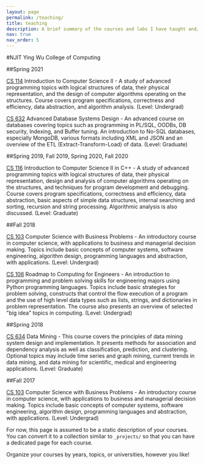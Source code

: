 ```yaml
---
layout: page
permalink: /teaching/
title: teaching
description: A brief summary of the courses and labs I have taught and/or graded as a Teaching Assistant (Fall 2017 to Spring 2021) at [NJIT](https://computing.njit.edu/) and as an Assistant Lecturer (2014-2016) at [NITK](https://www.nitk.ac.in/). 
nav: true
nav_order: 5
---
```


#NJIT Ying Wu College of Computing

##Spring 2021

[CS 114](https://catalog.njit.edu/undergraduate/computing-sciences/computer-science/#coursestext) Introduction to Computer Science II - A study of advanced programming topics with logical structures of data, their physical representation, and the design of computer algorithms operating on the structures. Course covers program specifications, correctness and efficiency, data abstraction, and algorithm analysis. (Level: Undergrad)

[CS 632](https://web.njit.edu/~geller/632/syllabus2020springV12.htm) Advanced Database Systems Design - An advanced course on databases covering topics such as programming in PL/SQL, OODBs, DB security, Indexing, and Buffer tuning. An introduction to No-SQL databases, especially MongoDB, various formats including XML and JSON and an overview of the ETL (Extract-Transform-Load) of data. (Level: Graduate)

##Spring 2019, Fall 2019, Spring 2020, Fall 2020

[CS 116](https://catalog.njit.edu/undergraduate/computing-sciences/computer-science/#coursestext) Introduction to Computer Science II in C++ - A study of advanced programming topics with logical structures of data, their physical representation, design and analysis of computer algorithms operating on the structures, and techniques for program development and debugging. Course covers program specifications, correctness and efficiency, data abstraction, basic aspects of simple data structures, internal searching and sorting, recursion and string processing. Algorithmic analysis is also discussed. (Level: Graduate)

##Fall 2018

[CS 103](https://catalog.njit.edu/undergraduate/computing-sciences/computer-science/#coursestext) Computer Science with Business Problems - An introductory course in computer science, with applications to business and managerial decision making. Topics include basic concepts of computer systems, software engineering, algorithm design, programming languages and abstraction, with applications. (Level: Undergrad)

[CS 106](https://catalog.njit.edu/undergraduate/computing-sciences/computer-science/#coursestext) Roadmap to Computing for Engineers - An introduction to programming and problem solving skills for engineering majors using Python programming languages. Topics include basic strategies for problem solving, constructs that control the flow execution of a program and the use of high level data types such as lists, strings, and dictionaries in problem representation. The course also presents an overview of selected "big idea" topics in computing. (Level: Undergrad)

##Spring 2018

[CS 634](https://web.njit.edu/cs734/634syllabus.html) Data Mining - This course covers the principles of data mining system design and implementation. It presents methods for association and dependency analysis as well as classification, prediction, and clustering. Optional topics may include time series and graph mining, current trends in data mining, and data mining for scientific, medical and engineering applications. (Level: Graduate)

##Fall 2017

[CS 103](https://catalog.njit.edu/undergraduate/computing-sciences/computer-science/#coursestext) Computer Science with Business Problems - An introductory course in computer science, with applications to business and managerial decision making. Topics include basic concepts of computer systems, software engineering, algorithm design, programming languages and abstraction, with applications. (Level: Undergrad)



For now, this page is assumed to be a static description of your courses. You can convert it to a collection similar to `_projects/` so that you can have a dedicated page for each course.

Organize your courses by years, topics, or universities, however you like!
